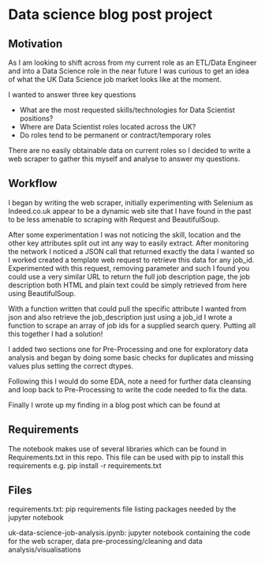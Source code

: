 # Data science blog post project

## Motivation

As I am looking to shift across from my current role as an ETL/Data Engineer and into a Data Science role in the near future I was curious to get an idea of what the UK Data Science job market looks like at the moment.

I wanted to answer three key questions
* What are the most requested skills/technologies for Data Scientist positions?
* Where are Data Scientist roles located across the UK?
* Do roles tend to be permanent or contract/temporary roles

There are no easily obtainable data on current roles so I decided to write a web scraper to gather this myself and analyse to answer my questions.

## Workflow

I began by writing the web scraper, initially experimenting with Selenium as Indeed.co.uk appear to be a dynamic web site that I have found in the past to be less amenable to scraping with Request and BeautifulSoup. 

After some experimentation I was not noticing the skill, location and the other key attributes split out int any way to easily extract. After monitoring the network I noticed a JSON call that returned exactly the data I wanted so I worked created a template web request to retrieve this data for any job_id. Experimented with this request, removing parameter and such I found you could use a very similar URL to return the full job description page, the job description both HTML and plain text could be simply retrieved from here using BeautifulSoup.

With a function written that could pull the specific attribute I wanted from json and also retrieve the job_description just using a job_id I wrote a function to scrape an array of job ids for a supplied search query. Putting all this together I had a solution!

I added two sections one for Pre-Processing and one for exploratory data analysis and began by doing some basic checks for duplicates and missing values plus setting the correct dtypes.

Following this I would do some EDA, note a need for further data cleansing and loop back to Pre-Processing to write the code needed to fix the data.

Finally I wrote up my finding in a blog post which can be found at 

## Requirements

The notebook makes use of several libraries which can be found in Requirements.txt in this repo. This file can be used with pip to install this requirements e.g. pip install -r requirements.txt

## Files

requirements.txt:
    pip requirements file listing packages needed by the jupyter notebook

uk-data-science-job-analysis.ipynb:
    jupyter notebook containing the code for the web scraper, data pre-processing/cleaning and data analysis/visualisations



